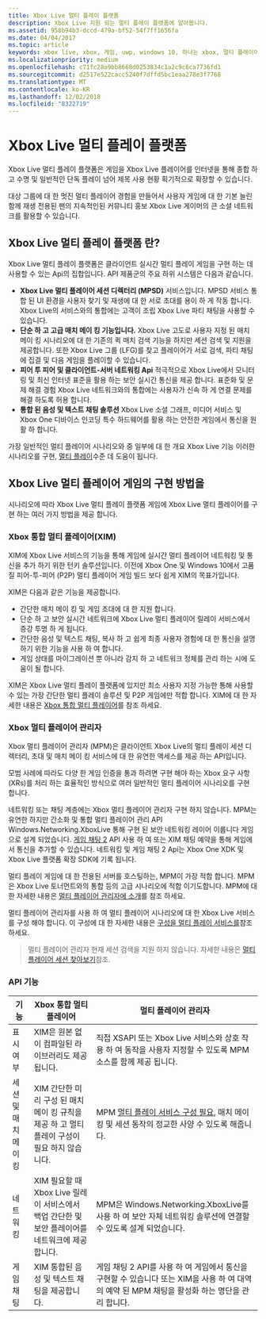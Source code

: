 ```yaml
---
title: Xbox Live 멀티 플레이 플랫폼
description: Xbox Live 지원 되는 멀티 플레이 플랫폼에 알아봅니다.
ms.assetid: 958b94b3-dccd-479a-bf52-54f7ff1656fa
ms.date: 04/04/2017
ms.topic: article
keywords: xbox live, xbox, 게임, uwp, windows 10, 하나는 xbox, 멀티 플레이어
ms.localizationpriority: medium
ms.openlocfilehash: c71fc28a9bb8668d0253834c1a2c9c6ca7736fd1
ms.sourcegitcommit: d2517e522cacc5240f7dffd5bc1eaa278e3f7768
ms.translationtype: MT
ms.contentlocale: ko-KR
ms.lasthandoff: 12/02/2018
ms.locfileid: "8322719"
---
```

# <a name="xbox-live-multiplayer-platform"></a>Xbox Live 멀티 플레이 플랫폼

Xbox Live 멀티 플레이 플랫폼은 게임을 Xbox Live 플레이어를 인터넷을 통해 종합 하 고 수명 및 일반적인 단독 플레이 넘어 제목 사용 현황 획기적으로 확장할 수 있습니다.

대상 그룹에 대 한 멋진 멀티 플레이어 경험을 만들어서 사용자 게임에 대 한 기본 늘린 함께 재생 전용된 팬의 지속적인된 커뮤니티 홍보 Xbox Live 게이머의 큰 소셜 네트워크를 활용할 수 있습니다.


## <a name="what-is-the-xbox-live-multiplayer-platform"></a>Xbox Live 멀티 플레이 플랫폼 란?

Xbox Live 멀티 플레이 플랫폼은 클라이언트 실시간 멀티 플레이 게임을 구현 하는 데 사용할 수 있는 Api의 집합입니다. API 제품군의 주요 하위 시스템은 다음과 같습니다.

-   **Xbox Live 멀티 플레이어 세션 디렉터리 (MPSD)** 서비스입니다. MPSD 서비스 통합 된 UI 환경을 사용자 찾기 및 재생에 대 한 서로 초대를 용이 하 게 작동 합니다. Xbox Live의 서비스와의 통합에는 고객이 조립 Xbox Live 파티 채팅을 사용할 수 있습니다.
-   **단순 하 고 고급 매치 메이 킹 기능입니다.** Xbox Live 고도로 사용자 지정 된 매치 메이 킹 시나리오에 대 한 기존의 퀵 매치 검색 기능을 하지만 세션 검색 및 지원을 제공합니다. 또한 Xbox Live 그룹 (LFG)를 찾고 플레이어가 서로 검색, 파티 채팅에 집결 및 다음 게임을 플레이할 수 있습니다.
-   **피어 투 피어 및 클라이언트-서버 네트워킹 Api** 적극적으로 Xbox Live에서 모니터링 및 최신 인터넷 표준을 활용 하는 보안 실시간 통신을 제공 합니다. 표준화 및 문제 해결 경험 Xbox Live 네트워크와의 통합에는 사용자가 신속 하 게 연결 문제를 해결 하도록 허용 합니다.  
-   **통합 된 음성 및 텍스트 채팅 솔루션** Xbox Live 소셜 그래프, 미디어 서비스 및 Xbox One 디바이스 인코딩 특수 하드웨어를 활용 하는 안전한 게임에서 통신을 원활 하 합니다.

가장 일반적인 멀티 플레이어 시나리오와 중 일부에 대 한 개요 Xbox Live 기능 이러한 시나리오를 구현, [멀티 플레이](multiplayer-scenarios.md)수준 데 도움이 됩니다.

## <a name="how-can-i-implement-xbox-live-multiplayer-in-my-game"></a>Xbox Live 멀티 플레이어 게임의 구현 방법을
시나리오에 따라 Xbox Live 멀티 플레이 플랫폼 게임에 Xbox Live 멀티 플레이어를 구현 하는 여러 가지 방법을 제공 합니다.

### <a name="xbox-integrated-multiplayer-xim"></a>Xbox 통합 멀티 플레이어(XIM)
XIM에 Xbox Live 서비스의 기능을 통해 게임에 실시간 멀티 플레이어 네트워킹 및 통신을 추가 하기 위한 턴키 솔루션입니다. 이전에 Xbox One 및 Windows 10에서 고품질 피어-투-피어 (P2P) 멀티 플레이어 게임 빌드 보다 쉽게 XIM의 목표가입니다.

XIM은 다음과 같은 기능을 제공합니다.
- 간단한 매치 메이 킹 및 게임 초대에 대 한 지원 합니다.
- 단순 하 고 보안 실시간 네트워크에 Xbox Live 멀티 플레이어 릴레이 서비스에서 증강 투명 하 게 됩니다.
- 간단한 음성 및 텍스트 채팅, 복사 하 고 쉽게 최종 사용자 경험에 대 한 통신을 설명 하기 위한 기능을 사용 하 여 합니다.
- 게임 상태를 마이그레이션 뿐 아니라 감지 하 고 네트워크 정체를 관리 하는 시에 도움이 될 합니다.

XIM은 Xbox Live 멀티 플레이 플랫폼에 있지만 최소 사용자 지정 가능한 통해 사용할 수 있는 가장 간단한 멀티 플레이 솔루션 및 P2P 게임에만 적합 합니다. XIM에 대 한 자세한 내용은 [Xbox 통합 멀티 플레이어](xbox-integrated-multiplayer.md)를 참조 하세요.

### <a name="xbox-multiplayer-manager"></a>Xbox 멀티 플레이어 관리자
Xbox 멀티 플레이어 관리자 (MPM)은 클라이언트 Xbox Live의 멀티 플레이 세션 디렉터리, 초대 및 매치 메이 킹 서비스에 대 한 유연한 액세스를 제공 하는 API입니다.

모범 사례에 따라도 다양 한 게임 인증을 통과 하려면 구현 해야 하는 Xbox 요구 사항 (XRs)를 처리 하는 효율적인 방식으로 여러 일반적인 멀티 플레이어 시나리오를 구현 합니다.

네트워킹 또는 채팅 계층에는 Xbox 멀티 플레이어 관리자 구현 하지 않습니다. MPM는 유연한 하지만 간소화 및 통합 멀티 플레이어 관리 API Windows.Networking.XboxLive 통해 구현 된 보안 네트워킹 레이어 이룹니다 게임으로 설계 되었습니다. [게임 채팅 2](chat/game-chat-2-overview.md) API 사용 하 여 또는 XIM 채팅 예약을 통해 게임에서 통신을 추가할 수 있습니다. 네트워킹 및 게임 채팅 2 Api는 Xbox One XDK 및 Xbox Live 플랫폼 확장 SDK에 기록 됩니다.

멀티 플레이 게임에 대 한 전용된 서버를 호스팅하는, MPM이 가장 적합 합니다. MPM은 Xbox Live 토너먼트와의 통합 등의 고급 시나리오에 적합 이기도합니다. MPM에 대 한 자세한 내용은 [멀티 플레이어 관리자에 소개](multiplayer-manager/multiplayer-manager-api-overview.md)를 참조 하세요.

멀티 플레이어 관리자를 사용 하 여 멀티 플레이어 시나리오에 대 한 Xbox Live 서비스를 구성 해야 합니다. 이 구성에 대 한 자세한 내용은 [구성을 멀티 플레이 서비스를](service-configuration/configure-the-multiplayer-service.md)참조 하세요.

>멀티 플레이어 관리자 현재 세션 검색을 지원 하지 않습니다. 자세한 내용은 [멀티 플레이어 세션 찾아보기](session-browse.md)참조.

### <a name="api-capabilites"></a>API 기능

기능 | Xbox 통합 멀티 플레이어| 멀티 플레이어 관리자
--  | -- | --
표시 여부 |  XIM은 원본 없이 컴파일된 라이브러리도 제공 됩니다.  | 직접 XSAPI 또는 Xbox Live 서비스와 상호 작용 하 여 동작을 사용자 지정할 수 있도록 MPM 소스를 함께 제공 됩니다.
세션 및 매치 메이 킹 | XIM 간단한 미리 구성 된 매치 메이 킹 규칙을 제공 하 고 멀티 플레이 구성이 필요 하지 않습니다. | MPM [멀티 플레이 서비스 구성 필요](service-configuration/configure-the-multiplayer-service.md), 매치 메이 킹 및 세션 동작의 정교한 사양 수 있도록 해줍니다.
네트워킹 | XIM 필요할 때 Xbox Live 릴레이 서비스에서 백업 간단한 및 보안 플레이어를 네트워크에 제공 합니다. | MPM은 Windows.Networking.XboxLive를 사용 하 여 보안 자체 네트워킹 솔루션에 연결할 수 있도록 설계 되었습니다.
게임 채팅 | XIM 통합된 음성 및 텍스트 채팅을 제공합니다. | 게임 채팅 2 API를 사용 하 여 게임에서 통신을 구현할 수 있습니다 또는 XIM을 사용 하 여 대역의 예약 된 MPM 채팅을 활성화 하는 명단을 관리 합니다.
